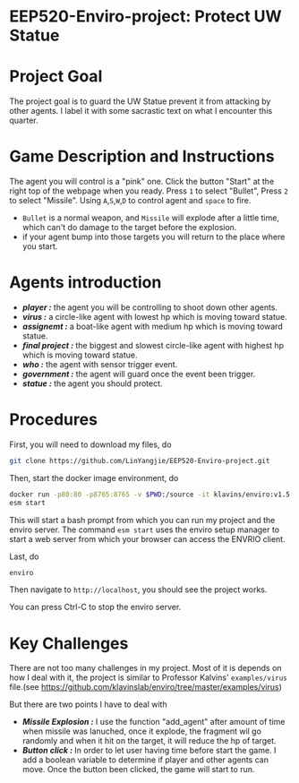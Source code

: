 EEP520-Enviro-project: Protect UW Statue 
===

Project Goal
===

The project goal is to guard the UW Statue prevent it from attacking by other agents. 
I label it with some sacrastic text on what I encounter this quarter.

Game Description and Instructions
===

The agent you will control is a "pink" one. Click the button "Start" at the right top of the webpage when you ready.
Press `1` to select "Bullet", Press `2` to select "Missile". Using `A`,`S`,`W`,`D` to control agent and `space` to fire. 
>
- `Bullet` is a normal weapon, and `Missile` will explode after a little time, which can't do damage to the target before the explosion.
- if your agent bump into those targets you will return to the place where you start.

Agents introduction
===
- ***player :*** the agent you will be controlling to shoot down other agents.
- ***virus :*** a circle-like agent with lowest hp which is moving toward statue.  
- ***assignemt :*** a boat-like agent with medium hp which is moving toward statue. 
- ***final project :*** the biggest and slowest circle-like agent with highest hp which is moving toward statue.
- ***who :*** the agent with sensor trigger event.
- ***government :*** the agent will guard once the event been trigger.
- ***statue :*** the agent you should protect.

Procedures
===

First, you will need to download my files, do
```bash
git clone https://github.com/LinYangjie/EEP520-Enviro-project.git
```

Then, start the docker image environment, do
```bash
docker run -p80:80 -p8765:8765 -v $PWD:/source -it klavins/enviro:v1.5 bash
esm start

```
This will start a bash prompt from which you can run my project and the enviro server.
The command `esm start` uses the enviro setup manager to start a web server from which your browser can access the ENVRIO client.

Last, do
```bash
enviro
```
Then navigate to `http://localhost`, you should see the project works. 

You can press Ctrl-C to stop the enviro server.

Key Challenges
===
There are not too many challenges in my project. Most of it is depends on how I deal with it, the project is similar to Professor Kalvins' `examples/virus` file.(see https://github.com/klavinslab/enviro/tree/master/examples/virus)
>
But there are two points I have to deal with
- ***Missile Explosion :*** I use the function "add_agent" after amount of time when missile was lanuched, once it explode, the fragment wil go randomly and when it hit on the target, it will reduce the hp of target.  
- ***Button click :*** In order to let user having time before start the game. I add a boolean variable to determine if player and other agents can move. Once the button been clicked, the game will start to run.


